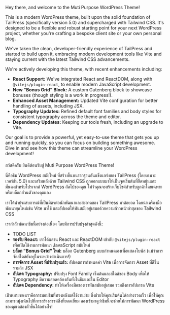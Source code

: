 Hey there, and welcome to the Muti Purpose WordPress Theme!

This is a modern WordPress theme, built upon the solid foundation of TailPress (specifically version 5.0) and supercharged with Tailwind CSS. It's designed to be a flexible and robust starting point for your next WordPress project, whether you're crafting a bespoke client site or your own personal blog.

We've taken the clean, developer-friendly experience of TailPress and started to build upon it, embracing modern development tools like Vite and staying current with the latest Tailwind CSS advancements.

We're actively developing this theme, with recent enhancements including:
- **React Support:** We've integrated React and ReactDOM, along with `@vitejs/plugin-react`, to enable modern JavaScript development.
- **New "Bonus Grid" Block:** A custom Gutenberg block to showcase bonuses (though styling is a work in progress!).
- **Enhanced Asset Management:** Updated Vite configuration for better handling of assets, including JSX.
- **Typography Updates:** Refined default font families and body styles for consistent typography across the theme and editor.
- **Dependency Updates:** Keeping our tools fresh, including an upgrade to Vite.

Our goal is to provide a powerful, yet easy-to-use theme that gets you up and running quickly, so you can focus on building something awesome. Dive in and see how this theme can streamline your WordPress development!

####
สวัสดีครับ ยินดีต้อนรับสู่ Muti Purpose WordPress Theme!

นี่คือธีม WordPress สมัยใหม่ ที่สร้างขึ้นบนรากฐานอันแข็งแกร่งของ TailPress (โดยเฉพาะเวอร์ชัน 5.0) และเสริมพลังด้วย Tailwind CSS ถูกออกแบบมาให้เป็นจุดเริ่มต้นที่ยืดหยุ่นและมั่นคงสำหรับโปรเจกต์ WordPress ถัดไปของคุณ ไม่ว่าคุณจะสร้างเว็บไซต์สำหรับลูกค้าโดยเฉพาะหรือบล็อกส่วนตัวของคุณเอง

เราได้นำประสบการณ์ที่เป็นมิตรต่อนักพัฒนาและสะอาดของ TailPress มาต่อยอด โดยนำเครื่องมือพัฒนายุคใหม่เช่น Vite มาใช้ และอัปเดตให้ทันสมัยอยู่เสมอด้วยความก้าวหน้าล่าสุดของ Tailwind CSS

เรากำลังพัฒนาธีมนี้อย่างต่อเนื่อง โดยมีการปรับปรุงล่าสุดดังนี้:
- TODO LIST
- **รองรับ React:** เราได้ผสาน React และ ReactDOM เข้ากับ `@vitejs/plugin-react` เพื่อเปิดใช้งานการพัฒนา JavaScript สมัยใหม่
- **บล็อก "Bonus Grid" ใหม่:** บล็อก Gutenberg แบบกำหนดเองเพื่อแสดงโบนัส (แม้ว่าการจัดสไตล์ยังอยู่ในระหว่างดำเนินการ!)
- **การจัดการ Asset ที่ปรับปรุงแล้ว:** อัปเดตการกำหนดค่า Vite เพื่อการจัดการ Asset ที่ดีขึ้น รวมถึง JSX
- **อัปเดต Typography:** ปรับปรุง Font Family เริ่มต้นและสไตล์ของ Body เพื่อให้ Typography มีความสอดคล้องกันทั้งในธีมและใน Editor
- **อัปเดต Dependency:** ทำให้เครื่องมือของเราทันสมัยอยู่เสมอ รวมถึงการอัปเกรด Vite

เป้าหมายของเราคือการมอบธีมที่ทรงพลังแต่ใช้งานง่าย ซึ่งช่วยให้คุณเริ่มต้นได้อย่างรวดเร็ว เพื่อให้คุณสามารถมุ่งเน้นไปที่การสร้างสรรค์สิ่งที่ยอดเยี่ยม ลองเข้ามาดูว่าธีมนี้จะช่วยให้การพัฒนา WordPress ของคุณคล่องตัวขึ้นได้อย่างไร!
